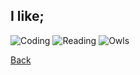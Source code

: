 ## I like;

![Coding](https://miro.medium.com/max/1400/1*TMAo0Qpl4j9TaE3sDyBTLg.jpeg)
![Reading](https://thecopybot.com/wp-content/uploads/2011/07/book-business-coffee-324129-1024x683.jpg)
![Owls](https://mymodernmet.com/wp/wp-content/uploads/archive/89lgENbWUzYcSQsfnQdx_GreatHornedOwl.jpg)

[Back](/README.md)